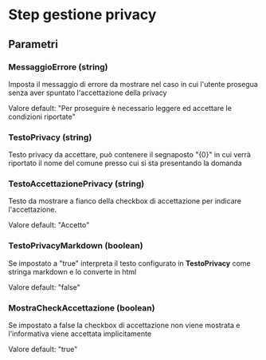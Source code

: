 # Step gestione privacy

## Parametri

### MessaggioErrore (string)

Imposta il messaggio di errore da mostrare nel caso in cui l'utente prosegua senza aver spuntato l'accettazione della privacy

Valore default: "Per proseguire è necessario leggere ed accettare le condizioni riportate"

### TestoPrivacy (string)

Testo privacy da accettare, può contenere il segnaposto "{0}" in cui verrà riportato il nome del comune presso cui si sta presentando la domanda

### TestoAccettazionePrivacy (string)

Testo da mostrare a fianco della checkbox di accettazione per indicare l'accettazione.

Valore default: "Accetto"

### TestoPrivacyMarkdown (boolean)

Se impostato a "true" interpreta il testo configurato in **TestoPrivacy** come stringa markdown e lo converte in html

Valore default: "false"

### MostraCheckAccettazione (boolean)

Se impostato a false la checkbox di accettazione non viene mostrata e l'informativa viene accettata implicitamente

Valore default: "true"